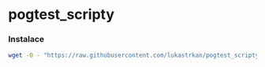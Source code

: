 # pogtest_scripty
### Instalace
```bash
wget -O - "https://raw.githubusercontent.com/lukastrkan/pogtest_scripty/main/install.sh" | sudo bash
```

